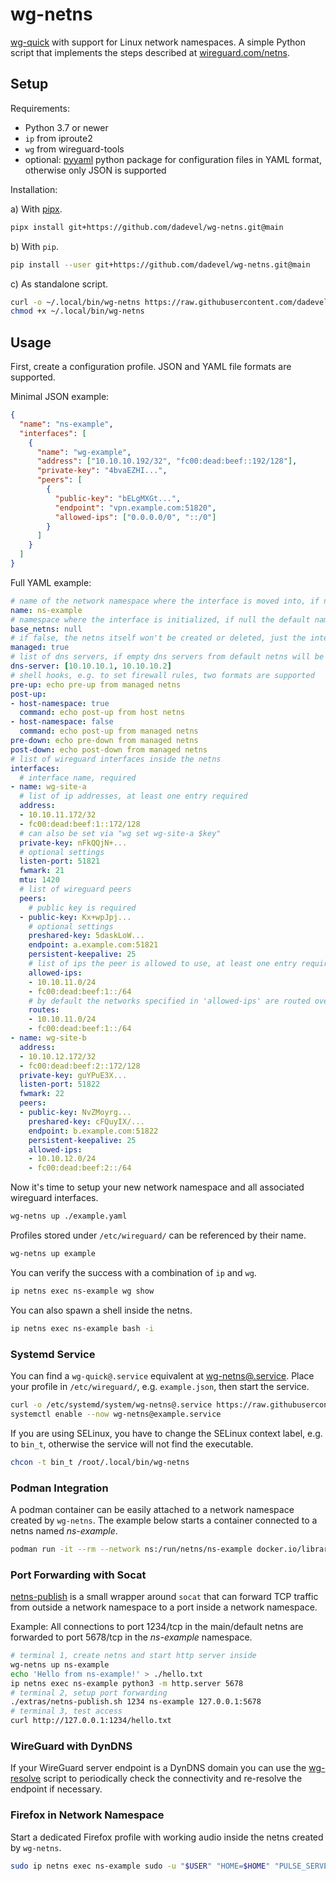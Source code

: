 # wg-netns

[wg-quick](https://git.zx2c4.com/wireguard-tools/about/src/man/wg-quick.8) with support for Linux network namespaces.
A simple Python script that implements the steps described at [wireguard.com/netns](https://www.wireguard.com/netns/#ordinary-containerization).

## Setup

Requirements:

- Python 3.7 or newer
- `ip` from iproute2
- `wg` from wireguard-tools
- optional: [pyyaml](https://pypi.org/project/PyYAML/) python package for configuration files in YAML format, otherwise only JSON is supported

Installation:

a) With [pipx](https://github.com/pypa/pipx).

~~~ bash
pipx install git+https://github.com/dadevel/wg-netns.git@main
~~~

b) With `pip`.

~~~ bash
pip install --user git+https://github.com/dadevel/wg-netns.git@main
~~~

c) As standalone script.

~~~ bash
curl -o ~/.local/bin/wg-netns https://raw.githubusercontent.com/dadevel/wg-netns/main/wgnetns/main.py
chmod +x ~/.local/bin/wg-netns
~~~

## Usage

First, create a configuration profile.
JSON and YAML file formats are supported.

Minimal JSON example:

~~~ json
{
  "name": "ns-example",
  "interfaces": [
    {
      "name": "wg-example",
      "address": ["10.10.10.192/32", "fc00:dead:beef::192/128"],
      "private-key": "4bvaEZHI...",
      "peers": [
        {
          "public-key": "bELgMXGt...",
          "endpoint": "vpn.example.com:51820",
          "allowed-ips": ["0.0.0.0/0", "::/0"]
        }
      ]
    }
  ]
}
~~~

Full YAML example:

~~~ yaml
# name of the network namespace where the interface is moved into, if null the default namespace is used
name: ns-example
# namespace where the interface is initialized, if null the default namespace is used
base_netns: null
# if false, the netns itself won't be created or deleted, just the interfaces inside it
managed: true
# list of dns servers, if empty dns servers from default netns will be used
dns-server: [10.10.10.1, 10.10.10.2]
# shell hooks, e.g. to set firewall rules, two formats are supported
pre-up: echo pre-up from managed netns
post-up:
- host-namespace: true
  command: echo post-up from host netns
- host-namespace: false
  command: echo post-up from managed netns
pre-down: echo pre-down from managed netns
post-down: echo post-down from managed netns
# list of wireguard interfaces inside the netns
interfaces:
  # interface name, required
- name: wg-site-a
  # list of ip addresses, at least one entry required
  address:
  - 10.10.11.172/32
  - fc00:dead:beef:1::172/128
  # can also be set via "wg set wg-site-a $key"
  private-key: nFkQQjN+...
  # optional settings
  listen-port: 51821
  fwmark: 21
  mtu: 1420
  # list of wireguard peers
  peers:
    # public key is required
  - public-key: Kx+wpJpj...
    # optional settings
    preshared-key: 5daskLoW...
    endpoint: a.example.com:51821
    persistent-keepalive: 25
    # list of ips the peer is allowed to use, at least one entry required
    allowed-ips:
    - 10.10.11.0/24
    - fc00:dead:beef:1::/64
    # by default the networks specified in 'allowed-ips' are routed over the interface, 'routes' can be used to overwrite this behaivor
    routes:
    - 10.10.11.0/24
    - fc00:dead:beef:1::/64
- name: wg-site-b
  address:
  - 10.10.12.172/32
  - fc00:dead:beef:2::172/128
  private-key: guYPuE3X...
  listen-port: 51822
  fwmark: 22
  peers:
  - public-key: NvZMoyrg...
    preshared-key: cFQuyIX/...
    endpoint: b.example.com:51822
    persistent-keepalive: 25
    allowed-ips:
    - 10.10.12.0/24
    - fc00:dead:beef:2::/64
~~~

Now it's time to setup your new network namespace and all associated wireguard interfaces.

~~~ bash
wg-netns up ./example.yaml
~~~

Profiles stored under `/etc/wireguard/` can be referenced by their name.

~~~ bash
wg-netns up example
~~~

You can verify the success with a combination of `ip` and `wg`.

~~~ bash
ip netns exec ns-example wg show
~~~

You can also spawn a shell inside the netns.

~~~ bash
ip netns exec ns-example bash -i
~~~

### Systemd Service

You can find a `wg-quick@.service` equivalent at [wg-netns@.service](./extras/wg-netns@.service).
Place your profile in `/etc/wireguard/`, e.g. `example.json`, then start the service.

~~~ bash
curl -o /etc/systemd/system/wg-netns@.service https://raw.githubusercontent.com/dadevel/wg-netns/main/extras/wg-netns@.service
systemctl enable --now wg-netns@example.service
~~~

If you are using SELinux, you have to change the SELinux context label, e.g. to `bin_t`, otherwise the service will not find the executable.

~~~ bash
chcon -t bin_t /root/.local/bin/wg-netns
~~~

### Podman Integration

A podman container can be easily attached to a network namespace created by `wg-netns`.
The example below starts a container connected to a netns named *ns-example*.

~~~ bash
podman run -it --rm --network ns:/run/netns/ns-example docker.io/library/alpine wget -q -O - https://ipinfo.io
~~~

### Port Forwarding with Socat

[netns-publish](./extras/netns-publish.sh) is a small wrapper around `socat` that can forward TCP traffic from outside a network namespace to a port inside a network namespace.

Example: All connections to port 1234/tcp in the main/default netns are forwarded to port 5678/tcp in the *ns-example* namespace.

~~~ bash
# terminal 1, create netns and start http server inside
wg-netns up ns-example
echo 'Hello from ns-example!' > ./hello.txt
ip netns exec ns-example python3 -m http.server 5678
# terminal 2, setup port forwarding
./extras/netns-publish.sh 1234 ns-example 127.0.0.1:5678
# terminal 3, test access
curl http://127.0.0.1:1234/hello.txt
~~~

### WireGuard with DynDNS

If your WireGuard server endpoint is a DynDNS domain you can use the [wg-resolve](./extras/wg-resolve/) script to periodically check the connectivity and re-resolve the endpoint if necessary. 

### Firefox in Network Namespace

Start a dedicated Firefox profile with working audio inside the netns created by `wg-netns`.

~~~ bash
sudo ip netns exec ns-example sudo -u "$USER" "HOME=$HOME" "PULSE_SERVER=/run/user/$(id -u)/pulse/native" "PULSE_COOKIE=$HOME/.config/pulse/cookie" firefox -P vpn
~~~
